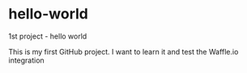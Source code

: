 # hello-world
1st project - hello world

This is my first GitHub project.
I want to learn it and test the Waffle.io integration
